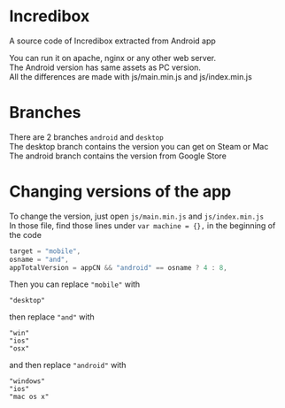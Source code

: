 # Incredibox
A source code of Incredibox extracted from Android app

You can run it on apache, nginx or any other web server.  
The Android version has same assets as PC version.  
All the differences are made with js/main.min.js and js/index.min.js

# Branches
There are 2 branches `android` and `desktop`  
The desktop branch contains the version you can get on Steam or Mac  
The android branch contains the version from Google Store

# Changing versions of the app
To change the version, just open `js/main.min.js` and `js/index.min.js`   
In those file, find those lines under `var machine = {},` in the beginning of the code  

```javascript
target = "mobile",
osname = "and",
appTotalVersion = appCN && "android" == osname ? 4 : 8,
```
Then you can replace `"mobile"` with
```
"desktop"
```

then replace `"and"` with
```
"win"
"ios"
"osx"
```

and then replace `"android"` with
```
"windows"
"ios"
"mac os x"
```
